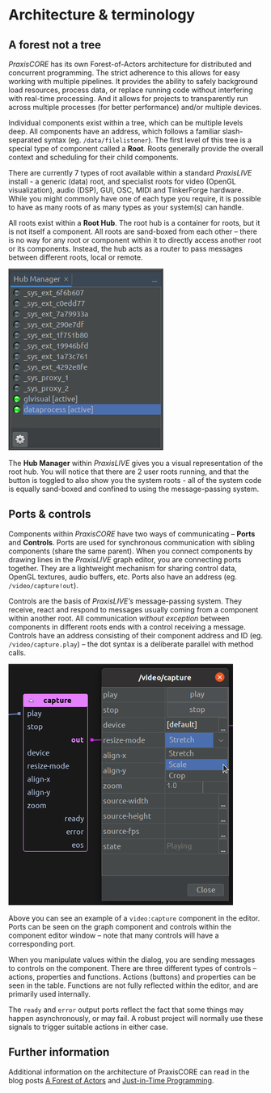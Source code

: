 # Architecture & terminology

## A forest not a tree

_PraxisCORE_ has its own Forest-of-Actors architecture for distributed and concurrent programming.
The strict adherence to this allows for easy working with multiple pipelines. It provides the
ability to safely background load resources, process data, or replace running code without
interfering with real-time processing. And it allows for projects to transparently run across
multiple processes (for better performance) and/or multiple devices.

Individual components exist within a tree, which can be multiple levels deep. All components have an address, which
follows a familiar slash-separated syntax (eg. `/data/filelistener`). The first level of this tree is a special
type of component called a **Root**. Roots generally provide the overall context and scheduling for their child
components.

There are currently 7 types of root available within a standard _PraxisLIVE_ install - a generic (data) root, and
specialist roots for video (OpenGL visualization), audio (DSP), GUI, OSC, MIDI and TinkerForge hardware. While you
might commonly have one of each type you require, it is possible to have as many roots of as many types as your
system(s) can handle.

All roots exist within a **Root Hub**. The root hub is a container for roots, but it is not itself a component.
All roots are sand-boxed from each other – there is no way for any root or component within it to directly access
another root or its components. Instead, the hub acts as a router to pass messages between different roots, local
or remote.

![Hub Manager with system roots](img/hub-manager.png)

The **Hub Manager** within _PraxisLIVE_  gives you a visual representation of the root hub.
You will notice that there are 2 user roots running, and that the button is toggled to
also show you the system roots - all of the system code is equally sand-boxed and confined to using the
message-passing system.

## Ports & controls

Components within _PraxisCORE_ have two ways of communicating – **Ports** and **Controls**. Ports are used for
synchronous communication with sibling components (share the same parent). When you connect components by drawing
lines in the _PraxisLIVE_ graph editor, you are connecting ports together. They are a lightweight mechanism
for sharing control data, OpenGL textures, audio buffers, etc. Ports also have an address
(eg. `/video/capture!out`).

Controls are the basis of _PraxisLIVE’s_ message-passing system. They receive, react and respond to messages 
usually coming from a component within another root. All communication _without exception_ between components in
different roots ends with a control receiving a message. Controls have an address consisting of their component
address and ID (eg. `/video/capture.play`) – the dot syntax is a deliberate parallel with method calls.

![Ports and controls on video:capture component](img/video-capture.png)

Above you can see an example of a `video:capture` component in the editor. Ports can be seen on the graph component
and controls within the component editor window – note that many controls will have a corresponding port.

When you manipulate values within the dialog, you are sending messages to controls on the component. There are
three different types of controls – actions, properties and functions. Actions (buttons) and properties can be
seen in the table. Functions are not fully reflected within the editor, and are primarily used internally.

The `ready` and `error` output ports reflect the fact that some things may happen asynchronously, or may fail. A
robust project will normally use these signals to trigger suitable actions in either case.

## Further information

Additional information on the architecture of PraxisCORE can read in the blog posts 
[A Forest of Actors](https://www.praxislive.org/blog/a-forest-of-actors/) and
[Just-in-Time Programming](https://www.praxislive.org/blog/just-in-time-programming/).
